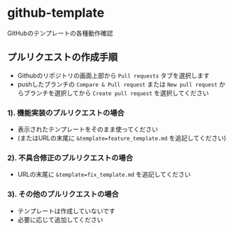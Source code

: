 # github-template
GitHubのテンプレートの各種動作確認

## プルリクエストの作成手順

- Githubのリポジトリの画面上部から `Pull requests` タブを選択します
- pushしたブランチの `Compare & Pull request` または `New pull request` からブランチを選択してから `Create pull request` を選択してください

### 1). 機能実装のプルリクエストの場合

- 表示されたテンプレートをそのまま使ってください
- (またはURLの末尾に `&template=feature_template.md` を追記してください)

### 2). 不具合修正のプルリクエストの場合

- URLの末尾に `&template=fix_template.md` を追記してください

### 3). その他のプルリクエストの場合

- テンプレートは作成していないです
- 必要に応じて追加してください
